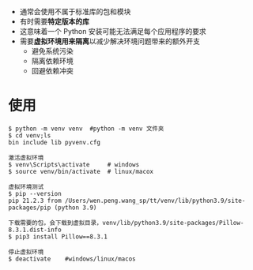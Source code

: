 - 通常会使用不属于标准库的包和模块
- 有时需要**特定版本的库**
- 这意味着一个 Python 安装可能无法满足每个应用程序的要求
- 需要**虚拟环境用来隔离**以减少解决环境问题带来的额外开支
	- 避免系统污染
	- 隔离依赖环境
	- 回避依赖冲突

# 使用
```shell
$ python -m venv venv  #python -m venv 文件夹
$ cd venv;ls 
bin include lib pyvenv.cfg

激活虚拟环境
$ venv\Scripts\activate  	# windows
$ source venv/bin/activate	# linux/macox

虚拟环境测试
$ pip --version
pip 21.2.3 from /Users/wen.peng.wang_sp/tt/venv/lib/python3.9/site-packages/pip (python 3.9)

下载需要的包，会下载到虚拟目录，venv/lib/python3.9/site-packages/Pillow-8.3.1.dist-info
$ pip3 install Pillow==8.3.1

停止虚拟环境
$ deactivate 	#windows/linux/macos

```